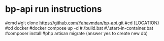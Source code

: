 # bp-api run instructions

#cmd
#git clone https://github.com/Yahavmdan/bp-api.git
#cd {LOCATION}
#cd docker
#docker compose up -d
#.\build.bat
#.\start-in-container.bat
#composer install
#php artisan migrate (answer yes to create new db)
